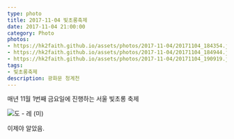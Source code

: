 ```yaml
---
type: photo
title: 2017-11-04 빛초롱축제
date: 2017-11-04 21:00:00
category: Photo
photos:
- https://hk2faith.github.io/assets/photos/2017-11-04/20171104_184354.jpg
- https://hk2faith.github.io/assets/photos/2017-11-04/20171104_184944.jpg
- https://hk2faith.github.io/assets/photos/2017-11-04/20171104_190919.jpg
tags:
- 빛초롱축제
description: 광화문 청계천
---
```


매년 11월 1번째 금요일에 진행하는 서울 빛초롱 축제

<!-- more -->

![도 - 레 (미)](https://hk2faith.github.io/assets/photos/2017-11-04/20171104_184354.jpg)

이제야 알았음.

